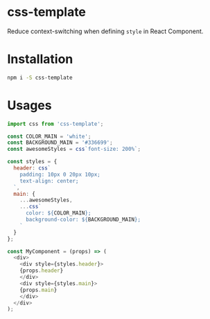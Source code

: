 # css-template
Reduce context-switching when defining `style` in React Component.

# Installation

```bash
npm i -S css-template
```

# Usages

```js
import css from 'css-template';

const COLOR_MAIN = 'white';
const BACKGROUND_MAIN = '#336699';
const awesomeStyles = css`font-size: 200%`;

const styles = {
  header: css`
    padding: 10px 0 20px 10px;
    text-align: center;
  `,
  main: {
    ...awesomeStyles,
    ...css`
      color: ${COLOR_MAIN};
      background-color: ${BACKGROUND_MAIN};
    `
  }
};

const MyComponent = (props) => (
  <div>
    <div style={styles.header}>
    {props.header}
    </div>
    <div style={styles.main}>
    {props.main}
    </div>
  </div>
);
```
